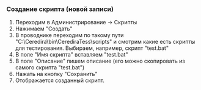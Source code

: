 ### Создание скрипта (новой записи)

1. Переходим в Администрирование -> Скрипты
1. Нажимаем "Создать"
1. В проводнике переходим по такому пути "C:\Ceredira\bin\CerediraTess\scripts"
и смотрим какие есть скрипты для тестирования.
Выбираем, например, скрипт "test.bat"
1. В поле "Имя скрипта" вставляем "test.bat"
1. В поле "Описание" пишем описание
(его можно скопировать из самого скрипта "test.bat")
1. Нажать на кнопку "Сохранить"
1. Отображается созданный скрипт.
